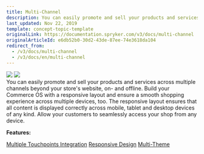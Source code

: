 ```yaml
---
title: Multi-Channel
description: You can easily promote and sell your products and services across multiple channels beyond your store's website, on- and offline.
last_updated: Nov 22, 2019
template: concept-topic-template
originalLink: https://documentation.spryker.com/v3/docs/multi-channel
originalArticleId: e6db52b0-30d2-43de-87ee-74e3618da104
redirect_from:
  - /v3/docs/multi-channel
  - /v3/docs/en/multi-channel
---
```


<div class='feature-text'>
    <div class='feature-images'>
    <img class="light-mode" src="https://spryker.s3.eu-central-1.amazonaws.com/docs/Document+360/Capabilities+icons/light/Multi-Channel.svg"/>
    <img class="dark-mode" src="https://spryker.s3.eu-central-1.amazonaws.com/docs/Document+360/Capabilities+icons/dark/Multi-Channel.svg"/>
    </div>
    <div class="feature-text-wrap">
You can easily promote and sell your products and services across multiple channels beyond your store's website, on- and offline. Build your Commerce OS with a responsive layout and ensure a smooth shopping experience across multiple devices, too. The responsive layout ensures that all content is displayed correctly across mobile, tablet and desktop devices of any kind. Allow your customers to seamlessly access your shop from any device.
</div>
</div>

**Features:**
<div>
<a class="feature-link" href="/docs/scos/user/features/{{page.version}}/multi-channel/multiple-touchpoints-integration.html">Multiple Touchpoints Integration</a>  
    <a class="feature-link" href="/docs/scos/user/features/{{page.version}}/multi-channel/responsive-design.html">Responsive Design</a>
    <a class="feature-link" href="/docs/scos/user/features/{{page.version}}/multi-channel/multi-theme/multi-theme.html">Multi-Theme</a>
</div>
